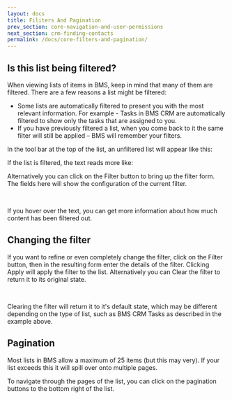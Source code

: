 ```yaml
---
layout: docs
title: Filiters And Pagination
prev_section: core-navigation-and-user-permissions
next_section: crm-finding-contacts
permalink: /docs/core-filters-and-pagination/
---
```


## Is this list being filtered?

When viewing lists of items in BMS, keep in mind that many of them are filtered. There are a few reasons a list might be filtered:

* Some lists are automatically filtered to present you with the most relevant information. For example - Tasks in BMS CRM are automatically filtered to show only the tasks that are assigned to you.
* If you have previously filtered a list, when you come back to it the same filter will still be applied – BMS will remember your filters.

In the tool bar at the top of the list, an unfiltered list will appear like this:

If the list is filtered, the text reads more like:

Alternatively you can click on the Filter button to bring up the filter form. The fields here will show the configuration of the current filter.

<div class="note">
  <span class="icon-star icon-large">&nbsp;</span>
  <p>If you hover over the text, you can get more information about how much content has been filtered out.</p>
</div>

## Changing the filter

If you want to refine or even completely change the filter, click on the Filter button, then in the resulting form enter the details of the filter. Clicking Apply will apply the filter to the list. Alternatively you can Clear the filter to return it to its original state.

<div class="note">
  <span class="icon-star icon-large">&nbsp;</span>
  <p>Clearing the filter will return it to it's default state, which may be different depending on the type of list, such as BMS CRM Tasks as described in the example above.</p>
</div>

## Pagination

Most lists in BMS allow a maximum of 25 items (but this may very). If your list exceeds this it will spill over onto multiple pages.

To navigate through the pages of the list, you can click on the pagination buttons to the bottom right of the list.